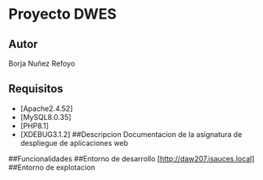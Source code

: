 # Proyecto DWES
## Autor
Borja Nuñez Refoyo
## Requisitos
   - [Apache2.4.52]
   - [MySQL8.0.35]
   - [PHP8.1]
   - [XDEBUG3.1.2]
##Descripcion
Documentacion de la asignatura de despliegue de aplicaciones web

##Funcionalidades
##Entorno de desarrollo
[http://daw207.isauces.local]
##Entorno de explotacion